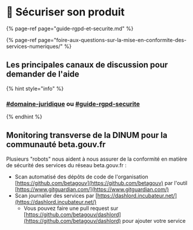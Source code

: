 # 🔐 Sécuriser son produit

{% page-ref page="guide-rgpd-et-securite.md" %}

{% page-ref page="foire-aux-questions-sur-la-mise-en-conformite-des-services-numeriques/" %}

## Les principales canaux de discussion pour demander de l'aide

{% hint style="info" %}
### [\#domaine-juridique](https://mattermost.incubateur.net/betagouv/channels/domaine-juridique) ou [\#guide-rgpd-securite](https://mattermost.incubateur.net/betagouv/channels/ctwtvd6ma)
{% endhint %}

## Monitoring transverse de la DINUM pour la communauté beta.gouv.fr

Plusieurs "robots" nous aident à nous assurer de la conformité en matière de sécurité des services du réseau beta.gouv.fr : 

* Scan automatisé des dépôts de code de l'organisation [https://github.com/betagouv](https://github.com/betagouv) par l'outil [https://www.gitguardian.com/](https://www.gitguardian.com/)
* Scan journalier des services par [https://dashlord.incubateur.net/](https://dashlord.incubateur.net/)
  * Vous pouvez faire une pull request sur [https://github.com/betagouv/dashlord](https://github.com/betagouv/dashlord) pour ajouter votre service

